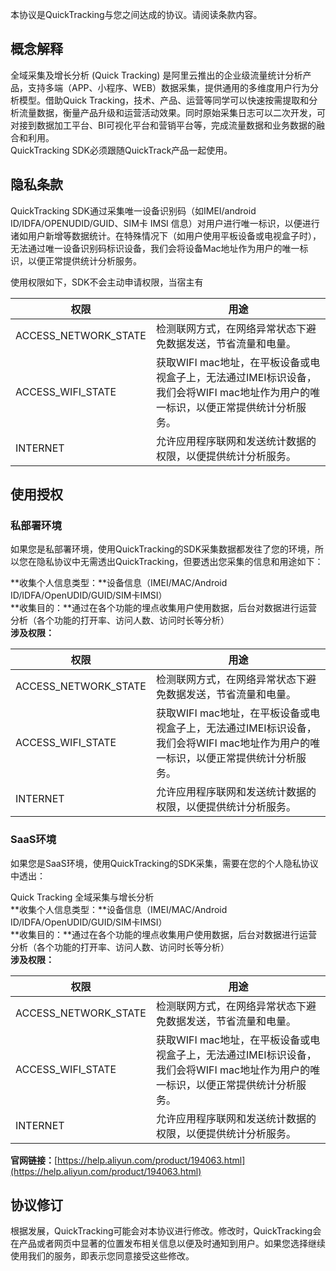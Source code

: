 本协议是QuickTracking与您之间达成的协议。请阅读条款内容。
<a name="C8AYL"></a>
## 概念解释
全域采集及增长分析 (Quick Tracking) 是阿里云推出的企业级流量统计分析产品，支持多端（APP、小程序、WEB）数据采集，提供通用的多维度用户行为分析模型。借助Quick Tracking，技术、产品、运营等同学可以快速按需提取和分析流量数据，衡量产品升级和运营活动效果。同时原始采集日志可以二次开发，可对接到数据加工平台、BI可视化平台和营销平台等，完成流量数据和业务数据的融合和利用。<br />QuickTracking SDK必须跟随QuickTrack产品一起使用。
<a name="Cxpmi"></a>
## 隐私条款
QuickTracking SDK通过采集唯一设备识别码（如IMEI/android ID/IDFA/OPENUDID/GUID、SIM卡 IMSI 信息）对用户进行唯一标识，以便进行诸如用户新增等数据统计。在特殊情况下（如用户使用平板设备或电视盒子时），无法通过唯一设备识别码标识设备，我们会将设备Mac地址作为用户的唯一标识，以便正常提供统计分析服务。

使用权限如下，SDK不会主动申请权限，当宿主有

| **权限** | **用途** |
| --- | --- |
| ACCESS\_NETWORK\_STATE | 检测联网方式，在网络异常状态下避免数据发送，节省流量和电量。 |
| ACCESS\_WIFI\_STATE | 获取WIFI mac地址，在平板设备或电视盒子上，无法通过IMEI标识设备，我们会将WIFI mac地址作为用户的唯一标识，以便正常提供统计分析服务。 |
| INTERNET | 允许应用程序联网和发送统计数据的权限，以便提供统计分析服务。 |

<a name="HqONw"></a>
## 使用授权
<a name="XBwDh"></a>
### 私部署环境
如果您是私部署环境，使用QuickTracking的SDK采集数据都发往了您的环境，所以您在隐私协议中无需透出QuickTracking，但要透出您采集的信息和用途如下：

**收集个人信息类型：**设备信息（IMEI/MAC/Android ID/IDFA/OpenUDID/GUID/SIM卡IMSI）<br />**收集目的：**通过在各个功能的埋点收集用户使用数据，后台对数据进行运营分析（各个功能的打开率、访问人数、访问时长等分析）<br />**涉及权限：**

| **权限** | **用途** |
| --- | --- |
| ACCESS\_NETWORK\_STATE | 检测联网方式，在网络异常状态下避免数据发送，节省流量和电量。 |
| ACCESS\_WIFI\_STATE | 获取WIFI mac地址，在平板设备或电视盒子上，无法通过IMEI标识设备，我们会将WIFI mac地址作为用户的唯一标识，以便正常提供统计分析服务。 |
| INTERNET | 允许应用程序联网和发送统计数据的权限，以便提供统计分析服务。 |

<a name="CCV02"></a>
### SaaS环境
如果您是SaaS环境，使用QuickTracking的SDK采集，需要在您的个人隐私协议中透出：

Quick Tracking 全域采集与增长分析<br />**收集个人信息类型：**设备信息（IMEI/MAC/Android ID/IDFA/OpenUDID/GUID/SIM卡IMSI）<br />**收集目的：**通过在各个功能的埋点收集用户使用数据，后台对数据进行运营分析（各个功能的打开率、访问人数、访问时长等分析）<br />**涉及权限：**

| **权限** | **用途** |
| --- | --- |
| ACCESS\_NETWORK\_STATE | 检测联网方式，在网络异常状态下避免数据发送，节省流量和电量。 |
| ACCESS\_WIFI\_STATE | 获取WIFI mac地址，在平板设备或电视盒子上，无法通过IMEI标识设备，我们会将WIFI mac地址作为用户的唯一标识，以便正常提供统计分析服务。 |
| INTERNET | 允许应用程序联网和发送统计数据的权限，以便提供统计分析服务。 |

**官网链接：**[https://help.aliyun.com/product/194063.html](https://help.aliyun.com/product/194063.html)
<a name="wSUpY"></a>
## 协议修订
根据发展，QuickTracking可能会对本协议进行修改。修改时，QuickTracking会在产品或者网页中显著的位置发布相关信息以便及时通知到用户。如果您选择继续使用我们的服务，即表示您同意接受这些修改。
